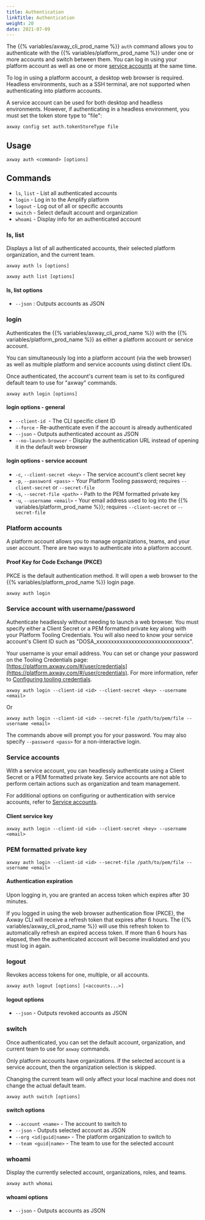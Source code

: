 ```yaml
---
title: Authentication
linkTitle: Authentication
weight: 20
date: 2021-07-09
---
```


The {{% variables/axway_cli_prod_name %}} `auth` command allows you to authenticate with the {{% variables/platform_prod_name %}} under one or more accounts and switch between them. You can log in using your platform account as well as one or more [service accounts](https://docs.axway.com/bundle/axwaycli-open-docs/page/docs/authentication/service_accounts/index.html) at the same time.

To log in using a platform account, a desktop web browser is required. Headless environments, such as a SSH terminal, are not supported when authenticating into platform accounts.

A service account can be used for both desktop and headless environments. However, if authenticating in a headless environment, you must set the token store type to "file":

```
axway config set auth.tokenStoreType file
```

## Usage

```
axway auth <command> [options]
```

## Commands

* `ls`, `list` - List all authenticated accounts
* `login` - Log in to the Amplify platform
* `logout` - Log out of all or specific accounts
* `switch` - Select default account and organization
* `whoami` - Display info for an authenticated account

### ls, list

Displays a list of all authenticated accounts, their selected platform organization, and the current team.

```
axway auth ls [options]

axway auth list [options]
```

#### ls, list options

* `--json` : Outputs accounts as JSON

### login

Authenticates the {{% variables/axway_cli_prod_name %}} with the {{% variables/platform_prod_name %}} as either a platform account or service account.

You can simultaneously log into a platform account (via the web browser) as well as multiple platform and service accounts using distinct client IDs.

Once authenticated, the account's current team is set to its configured default team to use for "axway" commands.

```
axway auth login [options]
```

#### login options - general

* `--client-id`  - The CLI specific client ID
* `--force` - Re-authenticate even if the account is already authenticated
* `--json` - Outputs authenticated account as JSON
* `--no-launch-browser` - Display the authentication URL instead of opening it in the default web browser

#### login options - service account

* `-c`, `--client-secret <key>` - The service account's client secret key
* `-p`, `--password <pass>` - Your Platform Tooling password; requires `--client-secret` or `--secret-file`
* `-s`, `--secret-file <path>` - Path to the PEM formatted private key
* `-u`, `--username <email>` - Your email address used to log into the {{% variables/platform_prod_name %}}; requires `--client-secret` or `--secret-file`

### Platform accounts

A platform account allows you to manage organizations, teams, and your user account. There are two ways to authenticate into a platform account.

#### Proof Key for Code Exchange (PKCE)

PKCE is the default authentication method. It will open a web browser to the {{% variables/platform_prod_name %}} login page.

```
axway auth login
```

### Service account with username/password

Authenticate headlessly without needing to launch a web browser. You must specify either a Client Secret or a PEM formatted private key along with your Platform Tooling Credentials. You will also need to know your service account's Client ID such as "DOSA_xxxxxxxxxxxxxxxxxxxxxxxxxxxxxxxx".

Your username is your email address. You can set or change your password on the Tooling Credentials page: [https://platform.axway.com/#/user/credentials](https://platform.axway.com/#/user/credentials). For more information, refer to [Configuring tooling credentials](https://docs.axway.com/bundle/platform-management/page/docs/management_guide/configuring_and_managing_identity_providers/configuring_tooling_credentials/index.html).

```
axway auth login --client-id <id> --client-secret <key> --username <email>
```

Or

```
axway auth login --client-id <id> --secret-file /path/to/pem/file --username <email>
```

The commands above will prompt you for your password. You may also specify `--password <pass>` for a non-interactive login.

### Service accounts

With a service account, you can headlessly authenticate using a Client Secret or a PEM formatted private key. Service accounts are not able to perform certain actions such as organization and team management.

For additional options on configuring or authentication with service accounts, refer to [Service accounts](https://docs.axway.com/bundle/axwaycli-open-docs/page/docs/authentication/service_accounts/index.html).

#### Client service key

```
axway auth login --client-id <id> --client-secret <key> --username <email>
```

### PEM formatted private key

```
axway auth login --client-id <id> --secret-file /path/to/pem/file --username <email>
```

#### Authentication expiration

Upon logging in, you are granted an access token which expires after 30 minutes.

If you logged in using the web browser authentication flow (PKCE), the Axway CLI will receive a refresh token that expires after 6 hours. The {{% variables/axway_cli_prod_name %}} will use this refresh token to automatically refresh an expired access token. If more than 6 hours has elapsed, then the authenticated account will become invalidated and you must log in again.

### logout

Revokes access tokens for one, multiple, or all accounts.

```
axway auth logout [options] [<accounts...>]
```

#### logout options

* `--json` - Outputs revoked accounts as JSON

### switch

Once authenticated, you can set the default account, organization, and current team to use for `axway` commands.

Only platform accounts have organizations. If the selected account is a service account, then the organization selection is skipped.

Changing the current team will only affect your local machine and does not change the actual default team.

```
axway auth switch [options]
```

#### switch options

* `--account <name>` - The account to switch to
* `--json` - Outputs selected account as JSON
* `--org <id|guid|name>` - The platform organization to switch to
* `--team <guid|name>` - The team to use for the selected account

### whoami

Display the currently selected account, organizations, roles, and teams.

```
axway auth whomai
```

#### whoami options

* `--json` - Outputs accounts as JSON
